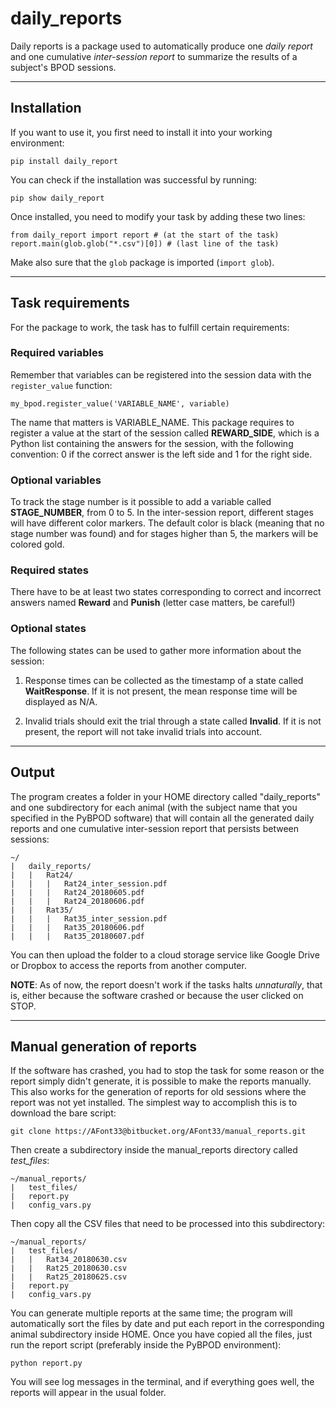 # daily_reports

Daily reports is a package used to automatically produce one *daily report* 
and one cumulative *inter-session report* to summarize the results of a 
subject's BPOD sessions. 

***

## Installation

If you want to use it, you first need to install it into your working environment:

    pip install daily_report

You can check if the installation was successful by running:

    pip show daily_report
 
 Once installed, you need to modify your task by adding these two lines:

    from daily_report import report # (at the start of the task)
    report.main(glob.glob("*.csv")[0]) # (last line of the task)

Make also sure that the `glob` package is imported (`import glob`).

***

## Task requirements

For the package to work, the task has to fulfill certain requirements:

### Required variables

Remember that variables can be registered into the session data with the 
`register_value` function:

    my_bpod.register_value('VARIABLE_NAME', variable)

The name that matters is VARIABLE_NAME. This package requires to register a 
value at the start of the session called **REWARD_SIDE**, which is a Python 
list containing the answers for the session, with the following convention: 0 
if the correct answer is the left side and 1 for the right side.

### Optional variables

To track the stage number is it possible to add a variable called 
**STAGE_NUMBER**, from 0 to 5. In the inter-session report, different stages 
will have different color markers. The default color is black 
(meaning that no stage number was found) and for stages higher than 5, 
the markers will be colored gold.

### Required states

There have to be at least two states corresponding to correct and incorrect answers 
named **Reward** and **Punish** (letter case matters, be careful!)

### Optional states

The following states can be used to gather more information about the session:

1. Response times can be collected as the timestamp of a state called 
**WaitResponse**. If it is not present, the mean response time will be 
displayed as N/A. 

2. Invalid trials should exit the trial through a state called **Invalid**. 
If it is not present, the report will not take invalid trials into account.

***

## Output

The program creates a folder in your HOME directory called "daily_reports" and
one subdirectory for each animal (with the subject name that you specified in
the PyBPOD software) that will contain all the generated daily reports
and one cumulative inter-session report that persists between sessions:

    ~/
    |   daily_reports/
    |   |   Rat24/
    |   |   |   Rat24_inter_session.pdf
    |   |   |   Rat24_20180605.pdf
    |   |   |   Rat24_20180606.pdf
    |   |   Rat35/
    |   |   |   Rat35_inter_session.pdf
    |   |   |   Rat35_20180606.pdf
    |   |   |   Rat35_20180607.pdf


You can then upload the folder to a cloud storage service like Google Drive or 
Dropbox to access the reports from another computer.

**NOTE**: As of now, the report doesn't work if the tasks halts *unnaturally*, 
that is, either because the software crashed or because the user clicked on STOP.

***

## Manual generation of reports

If the software has crashed, you had to stop the task for some reason or the report simply didn't generate, it is possible to make the reports manually. This also works for the generation of reports for old sessions where the report was not yet installed. The simplest way to accomplish this is to download the bare script:

    git clone https://AFont33@bitbucket.org/AFont33/manual_reports.git

Then create a subdirectory inside the manual_reports directory called *test_files*:

    ~/manual_reports/
    |   test_files/
    |   report.py
    |   config_vars.py

Then copy all the CSV files that need to be processed into this subdirectory:

    ~/manual_reports/
    |   test_files/
    |   |   Rat34_20180630.csv
    |   |   Rat25_20180630.csv
    |   |   Rat25_20180625.csv
    |   report.py
    |   config_vars.py

You can generate multiple reports at the same time; the program will automatically sort the files by date and put each report in the corresponding animal subdirectory inside HOME. Once you have copied all the files, just run the report script (preferably inside the PyBPOD environment):

    python report.py

You will see log messages in the terminal, and if everything goes well, the reports will appear in the usual folder.